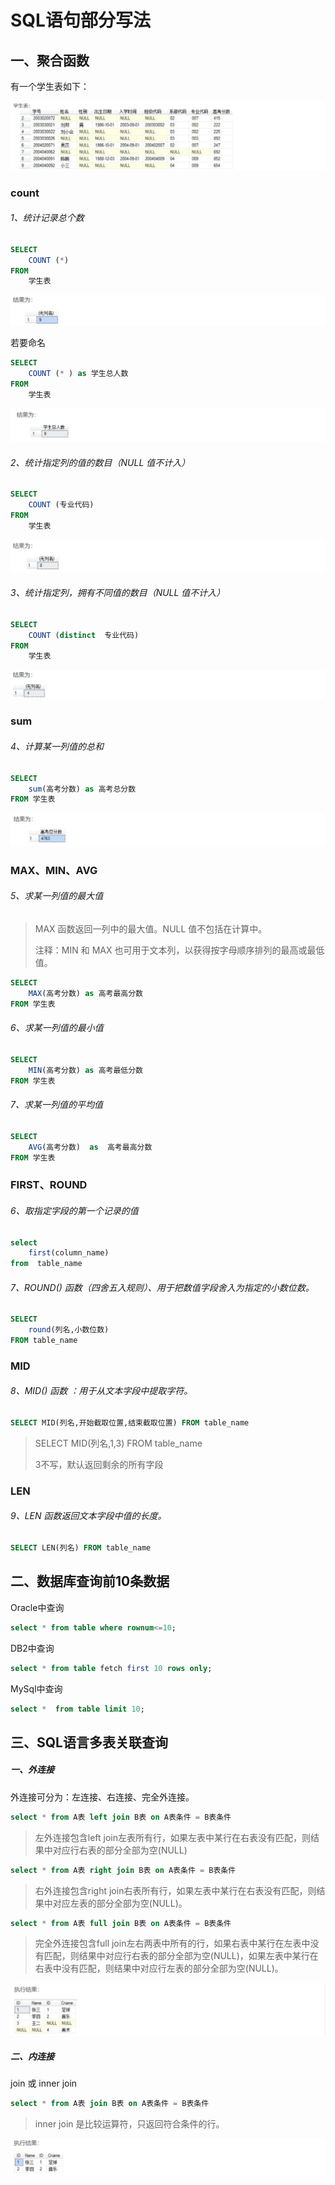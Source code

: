 # SQL语句部分写法


## 一、聚合函数

有一个学生表如下：

![image-20240813103742628](./images/image-20240813103742628.png)

### count

###### 1、统计记录总个数

```sql
SELECT 
	COUNT (*) 
FROM 
	学生表
```

![image-20240813103912705](./images/image-20240813103912705.png)

若要命名

```sql
SELECT 
	COUNT (* ) as 学生总人数 
FROM 
	学生表
```

![image-20240813104026134](./images/image-20240813104026134.png)

###### 2、统计指定列的值的数目（NULL 值不计入）

```sql
SELECT 
	COUNT (专业代码)   
FROM 
	学生表
```

![image-20240813104342410](./images/image-20240813104342410.png)

###### 3、统计指定列，拥有不同值的数目（NULL 值不计入）

```sql
SELECT 
	COUNT (distinct  专业代码)   
FROM 
	学生表
```

![image-20240813104822638](./images/image-20240813104822638.png)

### sum

###### 4、计算某一列值的总和

```sql
SELECT 
	sum(高考分数) as 高考总分数 
FROM 学生表
```

![image-20240813105040561](./images/image-20240813105040561.png)

### MAX、MIN、AVG

###### 5、求某一列值的最大值 

> MAX 函数返回一列中的最大值。NULL 值不包括在计算中。
>
> 注释：MIN 和 MAX 也可用于文本列，以获得按字母顺序排列的最高或最低值。

```sql
SELECT 
	MAX(高考分数) as 高考最高分数 
FROM 学生表
```

###### 6、求某一列值的最小值 

```sql
SELECT 
	MIN(高考分数) as 高考最低分数 
FROM 学生表
```

###### 7、求某一列值的平均值 

```sql
SELECT  
	AVG(高考分数)  as  高考最高分数 
FROM 学生表
```

### FIRST、ROUND

###### 6、取指定字段的第一个记录的值

```sql
select 
	first(column_name)  
from  table_name   
```

###### 7、ROUND() 函数（四舍五入规则）、用于把数值字段舍入为指定的小数位数。

```sql
SELECT 
	round(列名,小数位数) 
FROM table_name 
```

### MID

###### 8、MID() 函数 ：用于从文本字段中提取字符。

```sql
SELECT MID(列名,开始截取位置,结束截取位置) FROM table_name
```

> SELECT MID(列名,1,3) FROM table_name
>
> 3不写，默认返回剩余的所有字段

### LEN

###### 9、LEN 函数返回文本字段中值的长度。

```sql
SELECT LEN(列名) FROM table_name
```

## 二、数据库查询前10条数据

Oracle中查询

```sql
select * from table where rownum<=10;
```

DB2中查询

```sql
select * from table fetch first 10 rows only;
```

MySql中查询

```sql
select *  from table limit 10;
```

## 三、SQL语言多表关联查询

##### 一、外连接

外连接可分为：左连接、右连接、完全外连接。

```sql
select * from A表 left join B表 on A表条件 = B表条件
```

> 左外连接包含left join左表所有行，如果左表中某行在右表没有匹配，则结果中对应行右表的部分全部为空(NULL)

```sql
select * from A表 right join B表 on A表条件 = B表条件
```

> 右外连接包含right join右表所有行，如果左表中某行在右表没有匹配，则结果中对应左表的部分全部为空(NULL)。



```sql
select * from A表 full join B表 on A表条件 = B表条件
```

> 完全外连接包含full join左右两表中所有的行，如果右表中某行在左表中没有匹配，则结果中对应行右表的部分全部为空(NULL)，如果左表中某行在右表中没有匹配，则结果中对应行左表的部分全部为空(NULL)。

![image-20240813111430284](./images/image-20240813111430284.png)

##### 二、内连接

join 或 inner join

```sql
select * from A表 join B表 on A表条件 = B表条件
```

> inner join 是比较运算符，只返回符合条件的行。

![image-20240813111706292](./images/image-20240813111706292.png)


